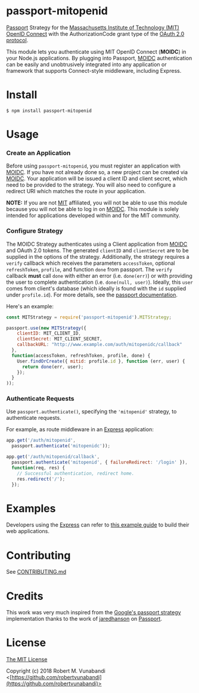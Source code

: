 # passport-mitopenid

[Passport](http://www.passportjs.org/) Strategy for the [Massachusetts Institute of Technology (MIT) OpenID Connect](https://oidc.mit.edu/) with the AuthorizationCode grant type of the [OAuth 2.0 protocol](https://oauth.net/2/).

This module lets you authenticate using MIT OpenID Connect (**MOIDC**) in your Node.js applications. By plugging into Passport, [MOIDC](https://oidc.mit.edu) authentication can be easily and unobtrusively integrated into any application or framework that supports Connect-style middleware, including Express.

# Install
```
$ npm install passport-mitopenid
```
# Usage

### Create an Application

Before using `passport-mitopenid`, you must register an application with [MOIDC](https://oidc.mit.edu). If you have not already done so, a new project can be created via [MOIDC](https://oidc.mit.edu/about). Your application will be issued a client ID and client secret, which need to be provided to the strategy. You will also need to configure a redirect URI which matches the route in your application.

**NOTE:** If you are not [MIT](http://web.mit.edu/) affiliated, you will not be able to use this module because you will not be able to log in on [MOIDC](https://oidc.mit.edu). This module is solely intended for applications developed within and for the MIT community.

### Configure Strategy

The MOIDC Strategy authenticates using a Client application from [MOIDC](https://oidc.mit.edu) and OAuth 2.0 tokens. The generated `clientID` and `clientSecret` are to be supplied in the options of the strategy. Additionally, the strategy requires a `verify` callback which receives the parameters `accessToken`, optional `refreshToken`, `profile`, and function `done` from passport. The `verify` callback **must** call `done` with either an error (i.e. `done(err)`) or with providing the user to complete authentication (i.e. `done(null, user)`). Ideally, this `user` comes from client's database (which ideally is found with the `id` supplied under `profile.id`). For more details, see the [passport documentation](http://www.passportjs.org/docs/configure/).

Here's an example:

```javascript
const MITStrategy = require('passport-mitopenid').MITStrategy;

passport.use(new MITStrategy({
    clientID: MIT_CLIENT_ID,
    clientSecret: MIT_CLIENT_SECRET,
    callbackURL: "http://www.example.com/auth/mitopenidc/callback"
  },
  function(accessToken, refreshToken, profile, done) {
    User.findOrCreate({ mitid: profile.id }, function (err, user) {
      return done(err, user);
    });
  }
));
```  

### Authenticate Requests

Use `passport.authenticate()`, specifying the `'mitopenid'` strategy, to authenticate requests.

For example, as route middleware in an [Express](http://expressjs.com/) application:
```javascript
app.get('/auth/mitopenid',
  passport.authenticate('mitopenidc'));

app.get('/auth/mitopenid/callback', 
  passport.authenticate('mitopenid', { failureRedirect: '/login' }),
  function(req, res) {
    // Successful authentication, redirect home.
    res.redirect('/');
  });
```

# Examples

Developers using the [Express](http://expressjs.com/) can refer to [this example guide](https://github.com/robertvunabandi/guide-on-mitopenid) to build their web applications.

# Contributing

See [CONTRIBUTING.md](CONTRIBUTING.md)

# Credits

This work was very much inspired from the [Google's passport strategy](https://github.com/jaredhanson/passport-google-oauth2) implementation thanks to the work of [jaredhanson](https://github.com/jaredhanson) on [Passport](http://www.passportjs.org/).

# License

[The MIT License](https://opensource.org/licenses/MIT)

Copyright (c) 2018 Robert M. Vunabandi <[https://github.com/robertvunabandi](https://github.com/robertvunabandi)>
